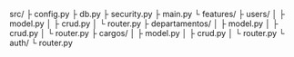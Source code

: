 src/
├ config.py
├ db.py
├ security.py
├ main.py
└ features/
   ├ users/
   │  ├ model.py
   │  ├ crud.py
   │  └ router.py
   ├ departamentos/
   │  ├ model.py
   │  ├ crud.py
   │  └ router.py
   ├ cargos/
   │  ├ model.py
   │  ├ crud.py
   │  └ router.py
   └ auth/
      └ router.py
